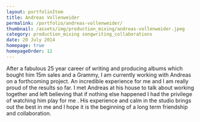 ```yaml
---
layout: portfolioItem
title: Andreas Vollenweider
permalink: /portfolio/andreas-vollenweider/
thumbnail: /assets/img/production_mixing/andreas-vollenweider.jpeg
category: production_mixing songwriting_collaborations
date: 20 July 2014
homepage: true
homepageOrder: 12
---
```


After a fabulous 25 year career of writing and producing albums which bought him 15m sales and a Grammy, I am currently working with Andreas on a forthcoming project. An incredible experience for me and I am really proud of the results so far. I met Andreas at his house to talk about working together and left believing that if nothing else happened I had the privilege of watching him play for me . His experience and calm in the studio brings out the best in me and I hope it is the beginning of a long term friendship and collaboration.